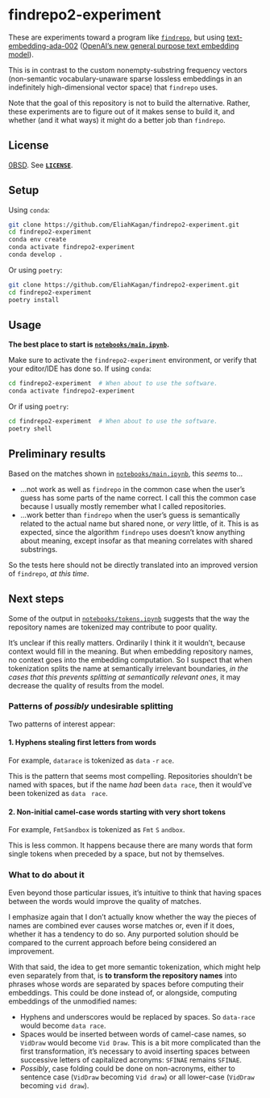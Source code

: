 <!-- SPDX-License-Identifier: 0BSD -->

# findrepo2-experiment

<!--
  Repo description:
  Semantic text embedding experiments for a utility like findrepo
-->

These are experiments toward a program like
[`findrepo`](https://github.com/EliahKagan/newrepo-findrepo#using-findrepo),
but using
[text-embedding-ada-002](https://platform.openai.com/docs/guides/embeddings/embedding-models)
([OpenAI’s new general purpose text embedding
model](https://openai.com/blog/new-and-improved-embedding-model/)).

This is in contrast to the custom nonempty-substring frequency vectors
(non-semantic vocabulary-unaware sparse lossless embeddings in an indefinitely
high-dimensional vector space) that `findrepo` uses.

Note that the goal of this repository is not to build the alternative. Rather,
these experiments are to figure out of it makes sense to build it, and whether
(and it what ways) it might do a better job than `findrepo`.

## License

[0BSD](https://spdx.org/licenses/0BSD.html). See [**`LICENSE`**](LICENSE).

## Setup

Using `conda`:

```sh
git clone https://github.com/EliahKagan/findrepo2-experiment.git
cd findrepo2-experiment
conda env create
conda activate findrepo2-experiment
conda develop .
```

Or using `poetry`:

```sh
git clone https://github.com/EliahKagan/findrepo2-experiment.git
cd findrepo2-experiment
poetry install
```

## Usage

**The best place to start is [`notebooks/main.ipynb`](notebooks/main.ipynb).**

Make sure to activate the `findrepo2-experiment` environment, or verify that
your editor/IDE has done so. If using `conda`:

```sh
cd findrepo2-experiment  # When about to use the software.
conda activate findrepo2-experiment
```

Or if using `poetry`:

```sh
cd findrepo2-experiment  # When about to use the software.
poetry shell
```

## Preliminary results

Based on the matches shown in [`notebooks/main.ipynb`](notebooks/main.ipynb),
this *seems* to…

- …not work as well as `findrepo` in the common case when the user’s guess has
  some parts of the name correct. I call this the common case because I usually
  mostly remember what I called repositories.
- …work better than `findrepo` when the user’s guess is semantically related to
  the actual name but shared none, or *very* little, of it. This is as
  expected, since the algorithm `findrepo` uses doesn’t know anything about
  meaning, except insofar as that meaning correlates with shared substrings.

So the tests here should not be directly translated into an improved version of
`findrepo`, *at this time*.

## Next steps

Some of the output in [`notebooks/tokens.ipynb`](notebooks/tokens.ipynb)
suggests that the way the repository names are tokenized may contribute to poor
quality.

It’s unclear if this really matters. Ordinarily I think it it wouldn’t, because
context would fill in the meaning. But when embedding repository names, no
context goes into the embedding computation. So I suspect that when
tokenization splits the name at semantically irrelevant boundaries, *in the
cases that this prevents splitting at semantically relevant ones*, it may
decrease the quality of results from the model.

### Patterns of *possibly* undesirable splitting

Two patterns of interest appear:

#### 1. Hyphens stealing first letters from words

For example, `datarace` is tokenized as `data` `-r` `ace`.

This is the pattern that seems most compelling. Repositories shouldn’t be named with spaces, but if the name *had* been `data race`, then it would’ve been tokenized as `data` <code>&nbsp;race</code>.

#### 2. Non-initial camel-case words starting with very short tokens

For example, `FmtSandbox` is tokenized as `Fmt` `S` `andbox`.

This is less common. It happens because there are many words that form single
tokens when preceded by a space, but not by themselves.

### What to do about it

Even beyond those particular issues, it’s intuitive to think that having spaces
between the words would improve the quality of matches.

I emphasize again that I don’t actually know whether the way the pieces of
names are combined ever causes worse matches or, even if it does, whether it
has a tendency to do so. Any purported solution should be compared to the
current approach before being considered an improvement.

With that said, the idea to get more semantic tokenization, which might help
even separately from that, is **to transform the repository names** into
phrases whose words are separated by spaces before computing their embeddings.
This could be done instead of, or alongside, computing embeddings of the
unmodified names:

- Hyphens and underscores would be replaced by spaces. So `data-race` would
  become `data race`.
- Spaces would be inserted between words of camel-case names, so `VidDraw`
  would become `Vid Draw`. This is a bit more complicated than the first
  transformation, it’s necessary to avoid inserting spaces between successive
  letters of capitalized acronyms: `SFINAE` remains `SFINAE`.
- *Possibly*, case folding could be done on non-acronyms, either to sentence
  case (`VidDraw` becoming `Vid draw`) or all lower-case (`VidDraw` becoming
  `vid draw`).
